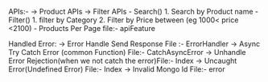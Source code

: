 

APIs:-
-> Product APIs
-> Filter APIs
    - Search()
        1. Search by Product name
    - Filter()
        1. filter by Category
        2. Filter by Price between (eg 1000< price <2100)
    - Products Per Page
    file:- apiFeature   

Handled Error:
-> Error Handle Send Response               File :- ErrorHandler
-> Async Try Catch Error (common Function)  File:- CatchAsyncError
-> Unhandle Error Rejection(when we not catch the error)File:- Index 
-> Uncaught Error(Undefined Error) File:- Index 
-> Invalid Mongo Id File:- error 